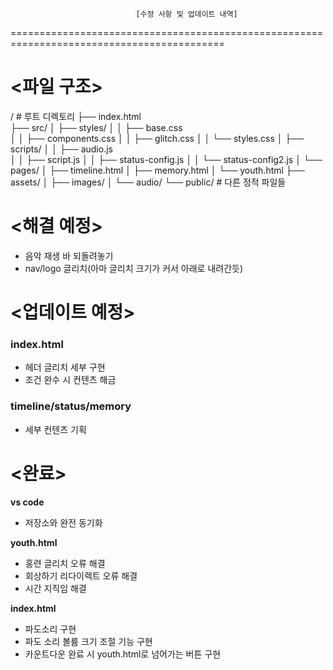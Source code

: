 




                                [수정 사항 및 업데이트 내역]



===========================================================================================

# <파일 구조>
/                     # 루트 디렉토리
├── index.html        
├── src/
│   ├── styles/
│   │   ├── base.css  
│   │   ├── components.css
│   │   ├── glitch.css
│   │   └── styles.css
│   ├── scripts/
│   │   ├── audio.js      
│   │   ├── script.js
│   │   ├── status-config.js
│   │   └── status-config2.js
│   └── pages/
│       ├── timeline.html
│       ├── memory.html
│       └── youth.html
├── assets/
│   ├── images/
│   └── audio/
└── public/           # 다른 정적 파일들

# <해결 예정>
- 음악 재생 바 되돌려놓기
- nav/logo 글리치(아마 글리치 크기가 커서 아래로 내려간듯)

# <업데이트 예정>
### **index.html**
- 헤더 글리치 세부 구현
- 조건 완수 시 컨텐츠 해금
 
### **timeline/status/memory**
- 세부 컨텐츠 기획


# <완료>
**vs code**
- 저장소와 완전 동기화

**youth.html**
- 홍련 글리치 오류 해결
- 회상하기 리다이렉트 오류 해결
- 시간 지직임 해결

**index.html**
- 파도소리 구현
- 파도 소리 볼륨 크기 조절 기능 구현 
- 카운트다운 완료 시 youth.html로 넘어가는 버튼 구현